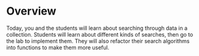 # Overview

Today, you and the students will learn about searching through data in a collection. Students will learn about different kinds of searches, then go to the lab to implement them. They will also refactor their search algorithms into functions to make them more useful.
